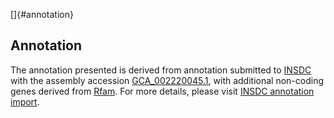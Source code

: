[]{#annotation}

Annotation
----------

The annotation presented is derived from annotation submitted to
[INSDC](http://www.insdc.org) with the assembly accession
[GCA\_002220045.1](http://www.ebi.ac.uk/ena/data/view/GCA_002220045.1),
with additional non-coding genes derived from
[Rfam](http://rfam.xfam.org/). For more details, please visit [INSDC
annotation
import](http://ensemblgenomes.org/info/data/insdc_annotation).
